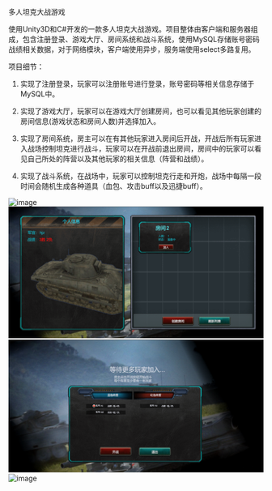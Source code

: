 多人坦克大战游戏

使用Unity3D和C#开发的一款多人坦克大战游戏。项目整体由客户端和服务器组成，包含注册登录、游戏大厅、房间系统和战斗系统，使用MySQL存储账号密码战绩相关数据，对于网络模块，客户端使用异步，服务端使用select多路复用。

项目细节：

1. 实现了注册登录，玩家可以注册账号进行登录，账号密码等相关信息存储于MySQL中。

2. 实现了游戏大厅，玩家可以在游戏大厅创建房间，也可以看见其他玩家创建的房间信息(游戏状态和房间人数)并选择加入。

3. 实现了房间系统，房主可以在有其他玩家进入房间后开战，开战后所有玩家进入战场控制坦克进行战斗，玩家可以在开战前退出房间，房间中的玩家可以看见自己所处的阵营以及其他玩家的相关信息（阵营和战绩）。

4. 实现了战斗系统，在战场中，玩家可以控制坦克行走和开炮，战场中每隔一段时间会随机生成各种道具（血包、攻击buff以及迅捷buff）。

![image](LoginInterface.png)
![image](LobbyInterface.png)
![image](RoomInterface.png)
![image](BattleGround.png)


